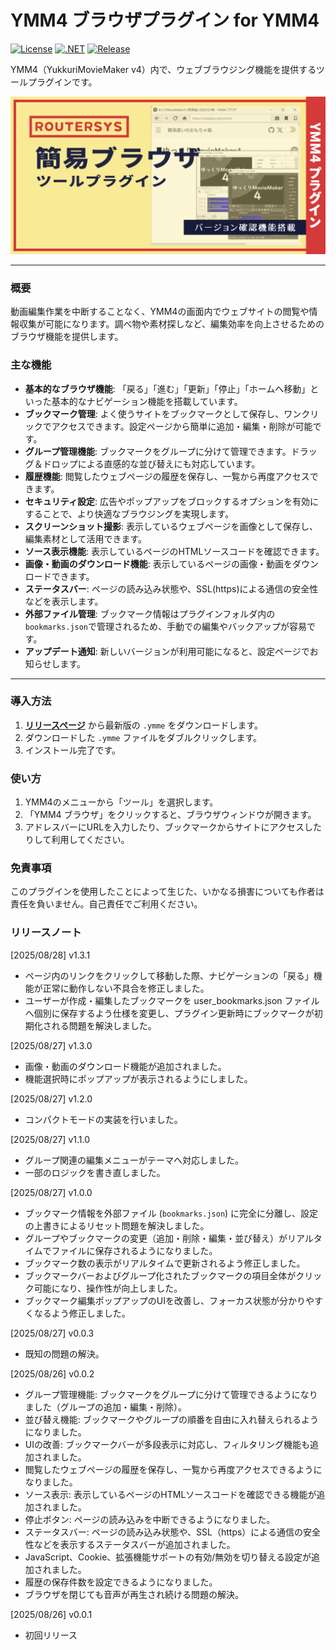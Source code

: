 # YMM4 ブラウザプラグイン for YMM4

[![License](https://img.shields.io/badge/license-MIT-blue.svg)](LICENSE)
[![.NET](https://img.shields.io/badge/.NET-9.0-purple.svg)](#)
[![Release](https://img.shields.io/github/v/release/routersys/YMM4-Browser.svg)](https://github.com/routersys/YMM4-Browser/releases)

YMM4（YukkuriMovieMaker v4）内で、ウェブブラウジング機能を提供するツールプラグインです。

![image](https://github.com/routersys/YMM4-Browser/blob/main/Browser.png)

---

### 概要

動画編集作業を中断することなく、YMM4の画面内でウェブサイトの閲覧や情報収集が可能になります。調べ物や素材探しなど、編集効率を向上させるためのブラウザ機能を提供します。

### 主な機能

- **基本的なブラウザ機能**: 「戻る」「進む」「更新」「停止」「ホームへ移動」といった基本的なナビゲーション機能を搭載しています。
- **ブックマーク管理**: よく使うサイトをブックマークとして保存し、ワンクリックでアクセスできます。設定ページから簡単に追加・編集・削除が可能です。
- **グループ管理機能**: ブックマークをグループに分けて管理できます。ドラッグ＆ドロップによる直感的な並び替えにも対応しています。
- **履歴機能**: 閲覧したウェブページの履歴を保存し、一覧から再度アクセスできます。
- **セキュリティ設定**: 広告やポップアップをブロックするオプションを有効にすることで、より快適なブラウジングを実現します。
- **スクリーンショット撮影**: 表示しているウェブページを画像として保存し、編集素材として活用できます。
- **ソース表示機能**: 表示しているページのHTMLソースコードを確認できます。
- **画像・動画のダウンロード機能**: 表示しているページの画像・動画をダウンロードできます。
- **ステータスバー**: ページの読み込み状態や、SSL(https)による通信の安全性などを表示します。
- **外部ファイル管理**: ブックマーク情報はプラグインフォルダ内の`bookmarks.json`で管理されるため、手動での編集やバックアップが容易です。
- **アップデート通知**: 新しいバージョンが利用可能になると、設定ページでお知らせします。

---

### 導入方法

1. **[リリースページ](https://github.com/routersys/YMM4-Browser/releases)** から最新版の `.ymme` をダウンロードします。
2. ダウンロードした `.ymme` ファイルをダブルクリックします。
3. インストール完了です。

### 使い方
1. YMM4のメニューから「ツール」を選択します。
2. 「YMM4 ブラウザ」をクリックすると、ブラウザウィンドウが開きます。
3. アドレスバーにURLを入力したり、ブックマークからサイトにアクセスしたりして利用してください。

### 免責事項

このプラグインを使用したことによって生じた、いかなる損害についても作者は責任を負いません。自己責任でご利用ください。

### リリースノート
[2025/08/28] v1.3.1
- ページ内のリンクをクリックして移動した際、ナビゲーションの「戻る」機能が正常に動作しない不具合を修正しました。
- ユーザーが作成・編集したブックマークを user_bookmarks.json ファイルへ個別に保存するよう仕様を変更し、プラグイン更新時にブックマークが初期化される問題を解決しました。

[2025/08/27] v1.3.0
- 画像・動画のダウンロード機能が追加されました。
- 機能選択時にポップアップが表示されるようにしました。

[2025/08/27] v1.2.0
- コンパクトモードの実装を行いました。

[2025/08/27] v1.1.0
- グループ関連の編集メニューがテーマへ対応しました。
- 一部のロジックを書き直しました。

[2025/08/27] v1.0.0
- ブックマーク情報を外部ファイル (`bookmarks.json`) に完全に分離し、設定の上書きによるリセット問題を解決しました。
- グループやブックマークの変更（追加・削除・編集・並び替え）がリアルタイムでファイルに保存されるようになりました。
- ブックマーク数の表示がリアルタイムで更新されるよう修正しました。
- ブックマークバーおよびグループ化されたブックマークの項目全体がクリック可能になり、操作性が向上しました。
- ブックマーク編集ポップアップのUIを改善し、フォーカス状態が分かりやすくなるよう修正しました。

[2025/08/27] v0.0.3
- 既知の問題の解決。

[2025/08/26] v0.0.2
- グループ管理機能: ブックマークをグループに分けて管理できるようになりました（グループの追加・編集・削除）。
- 並び替え機能: ブックマークやグループの順番を自由に入れ替えられるようになりました。
- UIの改善: ブックマークバーが多段表示に対応し、フィルタリング機能も追加されました。
- 閲覧したウェブページの履歴を保存し、一覧から再度アクセスできるようになりました。
- ソース表示: 表示しているページのHTMLソースコードを確認できる機能が追加されました。
- 停止ボタン: ページの読み込みを中断できるようになりました。
- ステータスバー: ページの読み込み状態や、SSL（https）による通信の安全性などを表示するステータスバーが追加されました。
- JavaScript、Cookie、拡張機能サポートの有効/無効を切り替える設定が追加されました。
- 履歴の保存件数を設定できるようになりました。
- ブラウザを閉じても音声が再生され続ける問題の解決。

[2025/08/26] v0.0.1
- 初回リリース
